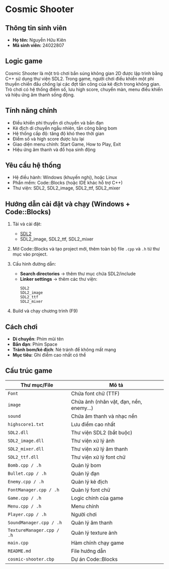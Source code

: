 # Cosmic Shooter

## Thông tin sinh viên

- **Họ tên:** Nguyễn Hữu Kiên  
- **Mã sinh viên:** 24022807

## Logic game

Cosmic Shooter là một trò chơi bắn súng không gian 2D được lập trình bằng C++ sử dụng thư viện SDL2. Trong game, người chơi điều khiển một phi thuyền chiến đấu chống lại các đợt tấn công của kẻ địch trong không gian. Trò chơi có hệ thống điểm số, lưu high score, chuyển màn, menu điều khiển và hiệu ứng âm thanh sống động.


## Tính năng chính

- Điều khiển phi thuyền di chuyển và bắn đạn
- Kẻ địch di chuyển ngẫu nhiên, tấn công bằng bom 
- Hệ thống cấp độ: tăng độ khó theo thời gian
- Điểm số và high score được lưu lại
- Giao diện menu chính: Start Game, How to Play, Exit
- Hiệu ứng âm thanh và đồ họa sinh động

## Yêu cầu hệ thống

- Hệ điều hành: Windows (khuyến nghị), hoặc Linux
- Phần mềm: Code::Blocks (hoặc IDE khác hỗ trợ C++)
- Thư viện: SDL2, SDL2_image, SDL2_ttf, SDL2_mixer

## Hướng dẫn cài đặt và chạy (Windows + Code::Blocks)

1. Tải và cài đặt:
   - [SDL2](https://www.libsdl.org/)
   - SDL2_image, SDL2_ttf, SDL2_mixer

2. Mở Code::Blocks và tạo project mới, thêm toàn bộ file `.cpp` và `.h` từ thư mục vào project.

3. Cấu hình đường dẫn:
   - **Search directories** → thêm thư mục chứa SDL2/include
   - **Linker settings** → thêm các thư viện:
     ```
     SDL2
     SDL2_image
     SDL2_ttf
     SDL2_mixer
     ```

4. Build và chạy chương trình (F9)

## Cách chơi

- **Di chuyển**: Phím mũi tên
- **Bắn đạn**: Phím Space
- **Tránh bom/kẻ địch**: Né tránh để không mất mạng
- **Mục tiêu**: Ghi điểm cao nhất có thể

## Cấu trúc game

| Thư mục/File               | Mô tả                        |
|----------------------------|------------------------------|
| `Font `                    | Chứa font chữ (TTF)          |
| `image `                   | Chứa ảnh (nhân vật, đạn, nền, enemy...) |
| `sound `                   | Chứa âm thanh và nhạc nền    |
| `highscore1.txt`           | Lưu điểm cao nhất            |
| `SDL2.dll`                 | Thư viện SDL2 (bắt buộc)     |
| `SDL2_image.dll`           | Thư viện xử lý ảnh           |
| `SDL2_mixer.dll`           | Thư viện xử lý âm thanh      |
| `SDL2_ttf.dll`             | Thư viện xử lý font chữ      |
| `Bomb.cpp / .h`            | Quản lý bom                  |
| `Bullet.cpp / .h`          | Quản lý đạn                  |
| `Enemy.cpp / .h`           | Quản lý kẻ địch              |
| `FontManager.cpp / .h`     | Quản lý font chữ             |
| `Game.cpp / .h`            | Logic chính của game        |
| `Menu.cpp / .h`            | Menu chính                   |
| `Player.cpp / .h`          | Người chơi                   |
| `SoundManager.cpp / .h`    | Quản lý âm thanh             |
| `TextureManager.cpp / .h`  | Quản lý texture ảnh         |
| `main.cpp`                 | Hàm chính chạy game          |
| `README.md`                | File hướng dẫn               |
| `cosmic-shooter.cbp`       | Dự án Code::Blocks           |
